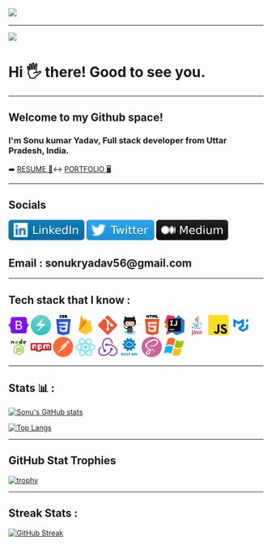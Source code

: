 <img src="https://camo.githubusercontent.com/417e6e178a69cc045c656d083ba983a59303f099087090269c01cacc6741ef29/68747470733a2f2f7170682e66732e71756f726163646e2e6e65742f6d61696e2d71696d672d6661376234626463336232663733653734396535633263363436643461653133" al="code gif">

<hr>

![](https://komarev.com/ghpvc/?username=sonukryadav)


<h1>Hi 🖐️ there! Good to see you. </h1>
<hr>
<h2>Welcome to my Github space!</h2>
<h3>I'm Sonu kumar Yadav, Full stack developer from Uttar Pradesh, India.</h3>

➡️ <a href="https://drive.google.com/file/d/1rNt7Y5VTeFUusZLMg9hOUQGh_wYduH79/view?usp=share_link">RESUME 📃</a>↔
<a href="https://sonukr.in/">PORTFOLIO 🖥️</a>

<hr>
<h2>Socials</h2>

<a href="https://www.linkedin.com/in/sonu-kumar-yadav-0a609b180/"><img src="./assets/linked in.svg"></a>
<a href="https://twitter.com/SonuKr52616462"><img src="./assets/twitter.svg"></a>
<a href="https://medium.com/@sonukryadav56"><img src="./assets/medium icon.svg"></a>

<h2>Email : sonukryadav56@gmail.com</h2>

<hr>
<h2>Tech stack that I know : </h2>

<div style="display:"flex";">
<img style="width="50px" height="40px" src="./assets/techstack/bootstarp.png" alt="tech stack">
<img style="width="50px" height="40px" id="img1" src="./assets/techstack/chakraui.png" alt="tech stack">
<img style="width="50px" height="40px" id="img1" src="./assets/techstack/css.png" alt="tech stack">
<img style="width="50px" height="40px" id="img1" src="./assets/techstack/firebase.png" alt="tech stack">
<img style="width="50px" height="40px" id="img1" src="./assets/techstack/git.png" alt="tech stack">
<img style="width="50px" height="40px" id="img1" src="./assets/techstack/github.png" alt="tech stack">
<img style="width="50px" height="40px" id="img1" src="./assets/techstack/html.png" alt="tech stack">
<img style="width="50px" height="40px" id="img1" src="./assets/techstack/intelij.png" alt="tech stack">
<img style="width="50px" height="40px" id="img1" src="./assets/techstack/java.png" alt="tech stack">
<img style="width="50px" height="40px" id="img1" src="./assets/techstack/javascript.png" alt="tech stack">
<img style="width="50px" height="40px" id="img1" src="./assets/techstack/material ui.png" alt="tech stack">
<img style="width="50px" height="40px" id="img1" src="./assets/techstack/nodejs.png" alt="tech stack">
<img style="width="50px" height="40px" id="img1" src="./assets/techstack/npm'.png" alt="tech stack">
<img style="width="50px" height="40px" id="img1" src="./assets/techstack/postman.png" alt="tech stack">
<img style="width="50px" height="40px" id="img1" src="./assets/techstack/react.png" alt="tech stack">
<img style="width="50px" height="40px" id="img1" src="./assets/techstack/redux.png" alt="tech stack">
<img style="width="50px" height="40px" id="img1" src="./assets/techstack/restapi.png" alt="tech stack">
<img style="width="50px" height="40px" id="img1" src="./assets/techstack/sass.png" alt="tech stack">
<img style="width="50px" height="40px" id="img1" src="./assets/techstack/windows.png" alt="tech stack">
</div>

<hr>

<h2>Stats 📊 : </h2>

[![Sonu's GitHub stats](https://github-readme-stats.vercel.app/api?username=sonukryadav&count_private=true&show_icons=true&theme=flag-india&include_all_commits=true)](https://github.com/anuraghazra/github-readme-stats)

[![Top Langs](https://github-readme-stats.vercel.app/api/top-langs/?username=sonukryadav&layout=compact)](https://github.com/anuraghazra/github-readme-stats)

<hr>
<h2>GitHub Stat Trophies</h2>


[![trophy](https://github-profile-trophy.vercel.app/?username=ryo-ma)](https://github.com/ryo-ma/sonukryadav)

<hr>

<h2>Streak Stats : </h2>
  
  
  [![GitHub Streak](https://streak-stats.demolab.com/?user=sonukryadav)](https://git.io/streak-stats)




